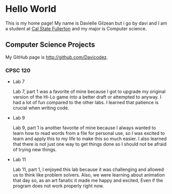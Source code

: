 # Hello World

This is my home page! My name is Davielle Gilzean but i go by davi and I am a student at [Cal State Fullerton](http://www.fullerton.edu/) and my major is Computer science.

## Computer Science Projects

My GitHub page is http://github.com/Davicodez.

### CPSC 120

* Lab 7

    Lab 7, part 1 was a favorite of mine because I got to upgrade my original version of the Hi-Lo game into a better draft or attempted to anyway. I had a lot of fun compared to the other labs. I learned that patience is crucial when writing code.

* Lab 9

    Lab 9, part 1 is another favorite of mine because I always wanted to learn how to read words from a file for personal use, so I was excited to learn and apply this to my life to make this so much easier. I also learned that there is not just one way to get things done so I should not be afraid of trying new things.

* Lab 11

    Lab 11, part 1, I enjoyed this lab because it was challenging and allowed us to think like problem solvers. Also, we were learning about animation that day so, as an art fanatic it made me happy and excited, Even if the program does not work properly right now.
